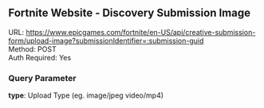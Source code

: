 ## Fortnite Website - Discovery Submission Image

URL: https://www.epicgames.com/fortnite/en-US/api/creative-submission-form/upload-image?submissionIdentifier=:submission-guid \
Method: POST \
Auth Required: Yes

### Query Parameter

**type**: Upload Type (eg. image/jpeg video/mp4)
